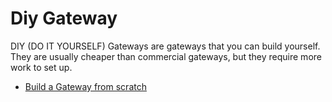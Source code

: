 # Diy Gateway

DIY (DO IT YOURSELF) Gateways are gateways that you can build yourself. They are usually cheaper than commercial gateways, but they require more work to set up.

- [Build a Gateway from scratch](https://cpham.perso.univ-pau.fr/LORA/RPIgateway.html)
